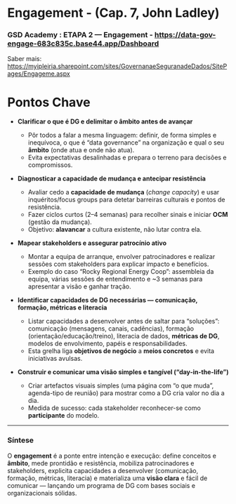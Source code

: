 # Engagement - (Cap. 7, John Ladley)

<!--### GSD Academy :  ETAPA 2 — Engagement (Ladley, Cap. 7)  - https://txguegxq.gensparkspace.com/-->

### GSD Academy :  ETAPA 2 — Engagement - https://data-gov-engage-683c835c.base44.app/Dashboard
Saber mais: https://myipleiria.sharepoint.com/sites/GovernanaeSeguranadeDados/SitePages/Engageme.aspx

# Pontos Chave

- **Clarificar o que é DG e delimitar o âmbito antes de avançar**
  - Pôr todos a falar a mesma linguagem: definir, de forma simples e inequívoca, o que é “data governance” na organização e qual o seu **âmbito** (onde atua e onde não atua).
  - Evita expectativas desalinhadas e prepara o terreno para decisões e compromissos.

- **Diagnosticar a capacidade de mudança e antecipar resistência**
  - Avaliar cedo a **capacidade de mudança** (*change capacity*) e usar inquéritos/focus groups para detetar barreiras culturais e pontos de resistência.
  - Fazer ciclos curtos (2–4 semanas) para recolher sinais e iniciar **OCM** (gestão da mudança).
  - Objetivo: **alavancar** a cultura existente, não lutar contra ela.

- **Mapear stakeholders e assegurar patrocínio ativo**
  - Montar a equipa de arranque, envolver patrocinadores e realizar sessões com stakeholders para explicar impacto e benefícios.
  - Exemplo do caso “Rocky Regional Energy Coop”: assembleia da equipa, várias sessões de entendimento e ~3 semanas para apresentar a visão e ganhar tração.

- **Identificar capacidades de DG necessárias — comunicação, formação, métricas e literacia**
  - Listar capacidades a desenvolver antes de saltar para “soluções”: comunicação (mensagens, canais, cadências), formação (orientação/educação/treino), literacia de dados, **métricas de DG**, modelos de envolvimento, papéis e responsabilidades.
  - Esta grelha liga **objetivos de negócio** a **meios concretos** e evita iniciativas avulsas.

- **Construir e comunicar uma visão simples e tangível (“day-in-the-life”)**
  - Criar artefactos visuais simples (uma página com “o que muda”, agenda-tipo de reunião) para mostrar como a DG cria valor no dia a dia.
  - Medida de sucesso: cada stakeholder reconhecer-se como **participante** do modelo.

---

### Síntese
O **engagement** é a ponte entre intenção e execução: define conceitos e **âmbito**, mede prontidão e resistência, mobiliza patrocinadores e stakeholders, explicita capacidades a desenvolver (comunicação, formação, métricas, literacia) e materializa uma **visão clara** e fácil de comunicar — lançando um programa de DG com bases sociais e organizacionais sólidas.
